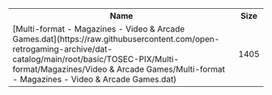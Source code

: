 <table>
<tr><th>Name</th><th>Size</th></tr>
<tr><td>
[Multi-format - Magazines - Video & Arcade Games.dat](https://raw.githubusercontent.com/open-retrogaming-archive/dat-catalog/main/root/basic/TOSEC-PIX/Multi-format/Magazines/Video & Arcade Games/Multi-format - Magazines - Video & Arcade Games.dat)
</td><td>1405</td></tr>
</table>
